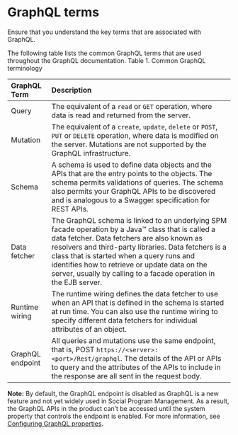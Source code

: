 # GraphQL terms

Ensure that you understand the key terms that are associated with GraphQL.

The following table lists the common GraphQL terms that are used throughout the GraphQL documentation.
Table 1. Common GraphQL terminology

| GraphQL Term | Description |
| :---------- | :---------- |
| Query | The equivalent of a `read` or `GET` operation, where data is read and returned from the server. |
| Mutation | The equivalent of a `create`, `update`, `delete` or `POST`, `PUT` or `DELETE` operation, where data is modified on the server. Mutations are not supported by the GraphQL infrastructure. |
| Schema | A schema is used to define data objects and the APIs that are the entry points to the objects. The schema permits validations of queries. The schema also permits your GraphQL APIs to be discovered and is analogous to a Swagger specification for REST APIs.|
| Data fetcher | The GraphQL schema is linked to an underlying SPM facade operation by a Java™ class that is called a data fetcher. Data fetchers are also known as resolvers and third-party libraries. Data fetchers is a class that is started when a query runs and identifies how to retrieve or update data on the server, usually by calling to a facade operation in the EJB server. |
| Runtime wiring| The runtime wiring defines the data fetcher to use when an API that is defined in the schema is started at run time. You can also use the runtime wiring to specify different data fetchers for individual attributes of an object.|
| GraphQL endpoint |All queries and mutations use the same endpoint, that is, POST `https://<server>:<port>/Rest/graphql`. The details of the API or APIs to query and the attributes of the APIs to include in the response are all sent in the request body. |

**Note:** By default, the GraphQL endpoint is disabled as GraphQL is a new feature and not yet widely used in Social Program Management. As a result, the GraphQL APIs in the product can’t be accessed until the system property that controls the endpoint is enabled.
For more information,
see [Configuring GraphQL properties](setting_system_properties.md).
